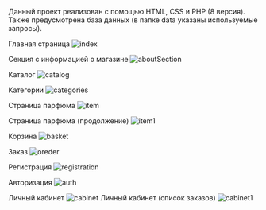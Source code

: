 Данный проект реализован с помощью HTML, CSS и PHP (8 версия). Также предусмотрена база данных (в папке data указаны используемые запросы).

Главная страница
![index](https://github.com/artoncee/Onlin-Parfume-Store/assets/109976577/4ecea982-2a1c-41a6-acae-17b123039a14)


Секция с информацией о магазине
![aboutSection](https://github.com/artoncee/Onlin-Parfume-Store/assets/109976577/45ce269e-8605-4fbc-8a26-e0b112eadf1d)


Каталог
![catalog](https://github.com/artoncee/Onlin-Parfume-Store/assets/109976577/e9c6a6a4-5d21-41ac-a348-f5d81b8e15b1)


Категории
![categories](https://github.com/artoncee/Onlin-Parfume-Store/assets/109976577/f609a726-c92f-4459-996d-488ce1747a50)


Страница парфюма
![item](https://github.com/artoncee/Onlin-Parfume-Store/assets/109976577/a8aaf56d-8aed-47ba-a031-5c5ac8054ebf)


Страница парфюма (продолжение)
![item1](https://github.com/artoncee/Onlin-Parfume-Store/assets/109976577/3dc576d2-e639-4469-9d67-90b6d1784ad2)


Корзина
![basket](https://github.com/artoncee/Onlin-Parfume-Store/assets/109976577/af4d8aa8-d79e-4dd5-8107-64262d7aec31)


Заказ
![oreder](https://github.com/artoncee/Onlin-Parfume-Store/assets/109976577/67831ffc-f5ee-4540-9f6e-c063d58d8d17)


Регистрация
![registration](https://github.com/artoncee/Onlin-Parfume-Store/assets/109976577/6139fe24-33fa-4099-8f22-e40c14e932f8)


Авторизация
![auth](https://github.com/artoncee/Onlin-Parfume-Store/assets/109976577/d78eef34-368d-4d10-a6e4-e5fe5a5aaa6a)


Личный кабинет
![cabinet](https://github.com/artoncee/Onlin-Parfume-Store/assets/109976577/adc5d4ca-fcf1-4231-9fdb-015689693da1)
Личный кабинет (список заказов)
![cabinet1](https://github.com/artoncee/Onlin-Parfume-Store/assets/109976577/3b367303-d070-4dc0-b492-9d28c821847d)
